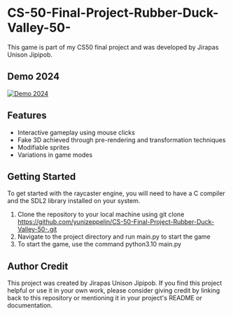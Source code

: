 # CS-50-Final-Project-Rubber-Duck-Valley-50-
This game is part of my CS50 final project and was developed by Jirapas Unison Jipipob.
## Demo 2024
[![Demo 2024](https://img.youtube.com/vi/oLU3aZ74Pig/0.jpg)](https://www.youtube.com/watch?v=oLU3aZ74Pig)
## Features
- Interactive gameplay using mouse clicks
- Fake 3D achieved through pre-rendering and transformation techniques
- Modifiable sprites
- Variations in game modes
## Getting Started
To get started with the raycaster engine, you will need to have a C compiler and the SDL2 library installed on your system.

1. Clone the repository to your local machine using git clone https://github.com/yunizeppelin/CS-50-Final-Project-Rubber-Duck-Valley-50-.git
2. Navigate to the project directory and run main.py to start the game
3. To start the game, use the command python3.10 main.py
## Author Credit
This project was created by Jirapas Unison Jipipob. If you find this project helpful or use it in your own work, please consider giving credit by linking back to this repository or mentioning it in your project's README or documentation.


